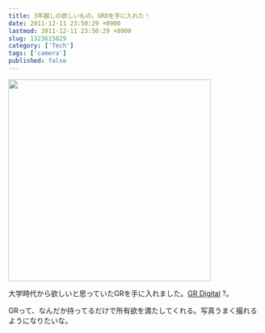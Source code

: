 ```yaml
---
title: 3年越しの欲しいもの。GRDを手に入れた！
date: 2011-12-11 23:50:29 +0900
lastmod: 2011-12-11 23:50:29 +0900
slug: 1323615029
category: ['Tech']
tags: ['camera']
published: false
---
```




<p><a href="http://www.flickr.com/photos/35571855@N06/6492386705/in/photostream" title="GRD by 35571855@N06, on Flickr"><img src="https://farm8.staticflickr.com/7148/6492386705_96c6abb568.jpg" width="400" /></a></p><p>大学時代から欲しいと思っていたGRを手に入れました。<a class="keyword" href="http://d.hatena.ne.jp/keyword/GR%20Digital">GR Digital</a> ?。</p><p>GRって、なんだか持ってるだけで所有欲を満たしてくれる。写真うまく撮れるようになりたいな。</p>

